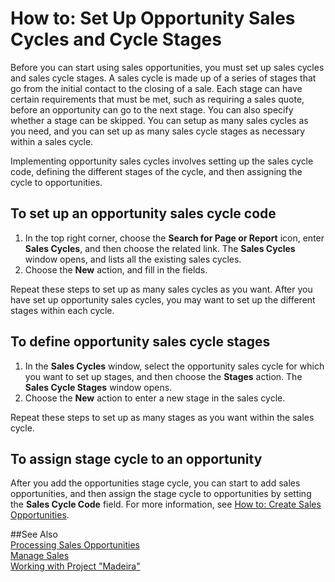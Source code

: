 <properties pageTitle="How to: Set Up Opportunity Sales Cycles and Cycle Stages | Project “Madeira”"
    description="Describes how to set up opportunity sales cycles and stages in Project “Madeira”"
    services=""
    documentationCenter="Madeira"
    authors="jswymer"/>

# How to: Set Up Opportunity Sales Cycles and Cycle Stages
Before you can start using sales opportunities, you must set up sales cycles and sales cycle stages. A sales cycle is made up of a series of stages that go from the initial contact to the closing of a sale. Each stage can have certain requirements that must be met, such as requiring a sales quote, before an opportunity can go to the next stage. You can also specify whether a stage can be skipped. You can setup as many sales cycles as you need, and you can set up as many sales cycle stages as necessary within a sales cycle.

Implementing opportunity sales cycles involves setting up the sales cycle code, defining the different stages of the cycle, and then assigning the cycle to opportunities.

## To set up an opportunity sales cycle code
1. In the top right corner, choose the **Search for Page or Report** icon, enter **Sales Cycles**, and then choose the related link. The **Sales Cycles** window opens, and lists all the existing sales cycles.
2. Choose the **New** action, and fill in the fields.

Repeat these steps to set up as many sales cycles as you want. After you have set up opportunity sales cycles, you may want to set up the different stages within each cycle.

## To define opportunity sales cycle stages
1. In the **Sales Cycles** window, select the opportunity sales cycle for which you want to set up stages, and then choose the **Stages** action. The **Sales Cycle Stages** window opens.
2. Choose the **New** action to enter a new stage in the sales cycle.

Repeat these steps to set up as many stages as you want within the sales cycle.

## To assign stage cycle to an opportunity
After you add the opportunities stage cycle, you can start to add sales opportunities, and then assign the stage cycle to opportunities by setting the **Sales Cycle Code** field. For more information, see [How to: Create Sales Opportunities](marketing-how-create-opportunities.md).

##See Also  
[Processing Sales Opportunities](marketing-processing-sales-opportunities.md)  
[Manage Sales](sales-manage-sales.md)  
[Working with Project "Madeira"](ui-work-product.md)
